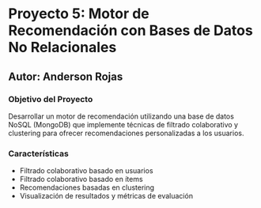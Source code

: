 # Proyecto 5: Motor de Recomendación con Bases de Datos No Relacionales

## Autor: Anderson Rojas

### Objetivo del Proyecto

Desarrollar un motor de recomendación utilizando una base de datos NoSQL (MongoDB) que implemente técnicas de filtrado colaborativo y clustering para ofrecer recomendaciones personalizadas a los usuarios.

### Características

- Filtrado colaborativo basado en usuarios
- Filtrado colaborativo basado en ítems
- Recomendaciones basadas en clustering
- Visualización de resultados y métricas de evaluación



